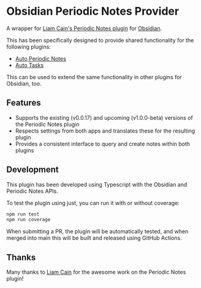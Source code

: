 # Obsidian Periodic Notes Provider

A wrapper for [Liam Cain's Periodic Notes plugin](https://github.com/liamcain/obsidian-periodic-notes) for [Obsidian](https://obsidian.md).

This has been specifically designed to provide shared functionality for the following plugins:

- [Auto Periodic Notes](https://github.com/jamiefdhurst/obsidian-auto-periodic-notes)
- [Auto Tasks](https://github.com/jamiefdhurst/obsidian-auto-tasks)

This can be used to extend the same functionality in other plugins for Obsidian, too.

## Features

- Supports the existing (v0.0.17) and upcoming (v1.0.0-beta) versions of the Periodic Notes plugin
- Respects settings from both apps and translates these for the resulting plugin
- Provides a consistent interface to query and create notes within both plugins

## Development

This plugin has been developed using Typescript with the Obsidian and Periodic Notes APIs.

To test the plugin using just, you can run it with or without coverage:

```bash
npm run test
npm run coverage
```

When submitting a PR, the plugin will be automatically tested, and when merged into main this will be built and released using GitHub Actions.

## Thanks

Many thanks to [Liam Cain](https://liamca.in/hello) for the awesome work on the Periodic Notes plugin!
